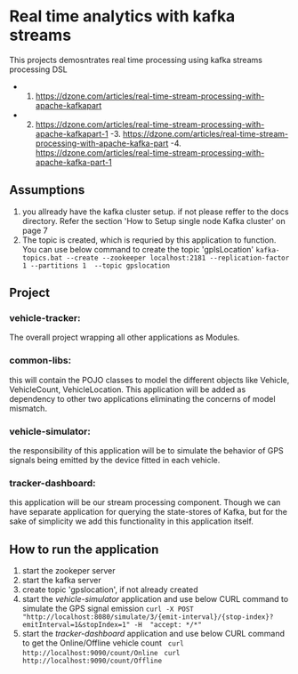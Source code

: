 # Real time analytics with kafka streams
This projects demosntrates real time processing using kafka streams processing DSL
- 1. https://dzone.com/articles/real-time-stream-processing-with-apache-kafkapart
- 2. https://dzone.com/articles/real-time-stream-processing-with-apache-kafkapart-1
-3. https://dzone.com/articles/real-time-stream-processing-with-apache-kafka-part
-4. https://dzone.com/articles/real-time-stream-processing-with-apache-kafka-part-1


## Assumptions
1. you allready have the kafka cluster setup. if not please reffer to the docs directory. Refer the section 'How to Setup single node Kafka cluster' on page 7
2. The topic is created, which is requried by this application to function. You can use below command to create the topic 'gplsLocation'
    `kafka-topics.bat --create --zookeeper localhost:2181 --replication-factor 1 --partitions 1  --topic gpslocation` 

## Project 
 ### vehicle-tracker:
The overall project wrapping all other applications as Modules.

 ### common-libs: 
this will contain the POJO classes to model the different objects like Vehicle, VehicleCount, VehicleLocation. This application will be added as dependency to other two applications eliminating the concerns of model mismatch.
### vehicle-simulator: 
the responsibility of this application will be to simulate the behavior of GPS signals being emitted by the device fitted in each vehicle.
### tracker-dashboard:
this application will be our stream processing component. Though we can have separate application for querying the state-stores of Kafka, but for the sake of simplicity we add this functionality in this application itself.

## How to run the application

1. start the zookeper server
2. start the kafka server
3. create topic 'gpslocation', if not already created
4. start the *vehicle-simulator* application and use below CURL command to simulate the GPS signal emission
    ` curl -X POST "http://localhost:8080/simulate/3/{emit-interval}/{stop-index}?emitInterval=1&stopIndex=1" -H  "accept: */*" `
5. start the *tracker-dashboard* application and use below CURL command to get the Online/Offline vehicle count
` curl http://localhost:9090/count/Online` 
` curl http://localhost:9090/count/Offline` 
